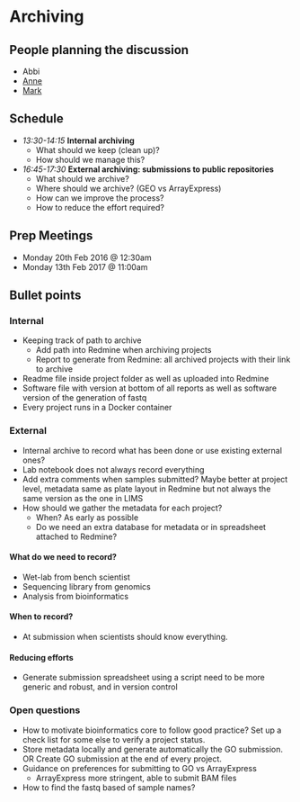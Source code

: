 # Archiving

## People planning the discussion
- Abbi
- [Anne](https://github.com/pajanne)
- [Mark](https://github.com/markdunning)

## Schedule
- *13:30-14:15* **Internal archiving**
  - What should we keep (clean up)?
  - How should we manage this?
- *16:45-17:30* **External archiving: submissions to public repositories**
  - What should we archive?
  - Where should we archive? (GEO vs ArrayExpress)
  - How can we improve the process?
  - How to reduce the effort required?

## Prep Meetings
- Monday 20th Feb 2016 @ 12:30am
- Monday 13th Feb 2017 @ 11:00am

## Bullet points
### Internal
- Keeping track of path to archive
  - Add path into Redmine when archiving projects
  - Report to generate from Redmine: all archived projects with their link to archive
- Readme file inside project folder as well as uploaded into Redmine
- Software file with version at bottom of all reports as well as software version of the generation of fastq
- Every project runs in a Docker container

### External
- Internal archive to record what has been done or use existing external ones?
- Lab notebook does not always record everything
- Add extra comments when samples submitted? Maybe better at project level, metadata same as plate layout in Redmine but not always the same version as the one in LIMS
- How should we gather the metadata for each project?
  - When? As early as possible
  - Do we need an extra database for metadata or in spreadsheet attached to Redmine?

#### What do we need to record?
- Wet-lab from bench scientist
- Sequencing library from genomics
- Analysis from bioinformatics

#### When to record?
- At submission when scientists should know everything.

#### Reducing efforts
- Generate submission spreadsheet using a script need to be more generic and robust, and in version control

### Open questions
- How to motivate bioinformatics core to follow good practice? Set up a check list for some else to verify a project status.
- Store metadata locally and generate automatically the GO submission. OR Create GO submission at the end of every project.
- Guidance on preferences for submitting to GO vs ArrayExpress
  - ArrayExpress more stringent, able to submit BAM files
- How to find the fastq based of sample names?
